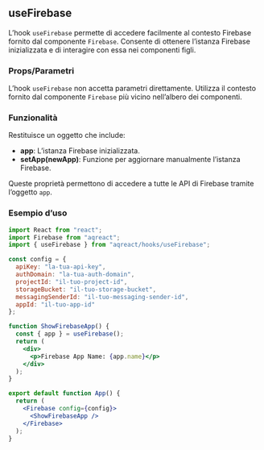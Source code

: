 ## useFirebase

L’hook `useFirebase` permette di accedere facilmente al contesto Firebase fornito dal componente `Firebase`. Consente di ottenere l’istanza Firebase inizializzata e di interagire con essa nei componenti figli.

### Props/Parametri

L’hook `useFirebase` non accetta parametri direttamente. Utilizza il contesto fornito dal componente `Firebase` più vicino nell’albero dei componenti.

### Funzionalità

Restituisce un oggetto che include:

- **app**: L’istanza Firebase inizializzata.
- **setApp(newApp)**: Funzione per aggiornare manualmente l’istanza Firebase.

Queste proprietà permettono di accedere a tutte le API di Firebase tramite l’oggetto `app`.

### Esempio d’uso

```jsx
import React from "react";
import Firebase from "aqreact";
import { useFirebase } from "aqreact/hooks/useFirebase";

const config = {
  apiKey: "la-tua-api-key",
  authDomain: "la-tua-auth-domain",
  projectId: "il-tuo-project-id",
  storageBucket: "il-tuo-storage-bucket",
  messagingSenderId: "il-tuo-messaging-sender-id",
  appId: "il-tuo-app-id"
};

function ShowFirebaseApp() {
  const { app } = useFirebase();
  return (
    <div>
      <p>Firebase App Name: {app.name}</p>
    </div>
  );
}

export default function App() {
  return (
    <Firebase config={config}>
      <ShowFirebaseApp />
    </Firebase>
  );
}
```